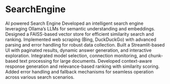 # SearchEngine
AI powered Search Engine
Developed an intelligent search engine leveraging Ollama’s LLMs for semantic understanding and embeddings. Designed a FAISS-based vector store for efficient similarity search and ranking. Implemented web scraping (Bing, DuckDuckGo) with advanced parsing and error handling for robust data collection. Built a Streamlit-based UI with paginated results, dynamic answer generation, and interactive exploration. Integrated model selection, connection monitoring, and chunk-based text processing for large documents. Developed context-aware response generation and relevance-based ranking with similarity scoring. Added error handling and fallback mechanisms for seamless operation across various search scenarios.
